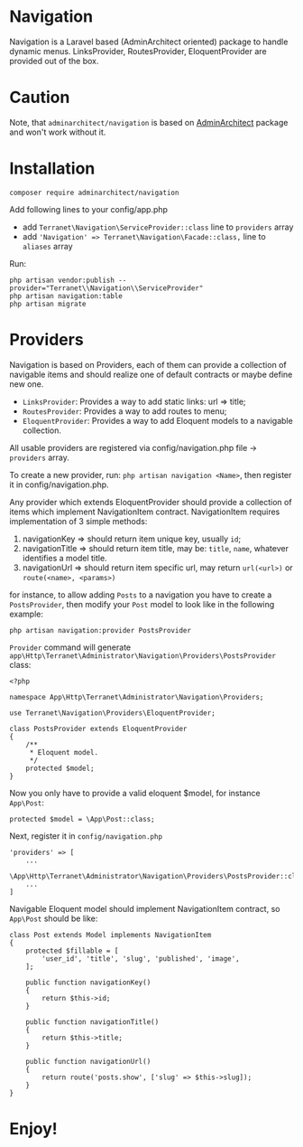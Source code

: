 # Navigation

Navigation is a Laravel based (AdminArchitect oriented) package to handle dynamic menus.
LinksProvider, RoutesProvider, EloquentProvider are provided out of the box.

# Caution
Note, that `adminarchitect/navigation` is based on [AdminArchitect](http://adminarchitect.com) package and won't work without it.

# Installation

```
composer require adminarchitect/navigation
```

Add following lines to your config/app.php

* add `Terranet\Navigation\ServiceProvider::class` line to `providers` array
* add `'Navigation' => Terranet\Navigation\Facade::class,` line to `aliases` array

Run:
```
php artisan vendor:publish --provider="Terranet\\Navigation\\ServiceProvider"
php artisan navigation:table
php artisan migrate
```

# Providers

Navigation is based on Providers, each of them can provide a collection of navigable items and should realize one of default contracts or maybe define new one.

* `LinksProvider`: Provides a way to add static links: url => title;
* `RoutesProvider`: Provides a way to add routes to menu;
* `EloquentProvider`: Provides a way to add Eloquent models to a navigable collection.

All usable providers are registered via config/navigation.php file -> `providers` array.

To create a new provider, run: `php artisan navigation <Name>`, then register it in config/navigation.php.

Any provider which extends EloquentProvider should provide a collection of items which implement NavigationItem contract.
NavigationItem requires implementation of 3 simple methods:
1. navigationKey => should return item unique key, usually `id`;
2. navigationTitle => should return item title, may be: `title`, `name`, whatever identifies a model title.
3. navigationUrl => should return item specific url, may return `url(<url>)` or `route(<name>, <params>)`

for instance, to allow adding `Posts` to a navigation you have to create a `PostsProvider`, then modify your `Post` model to look like in the following example:

```
php artisan navigation:provider PostsProvider
```

`Provider` command will generate `app\Http\Terranet\Administrator\Navigation\Providers\PostsProvider` class:

```
<?php

namespace App\Http\Terranet\Administrator\Navigation\Providers;

use Terranet\Navigation\Providers\EloquentProvider;

class PostsProvider extends EloquentProvider
{
    /**
     * Eloquent model.
     */
    protected $model;
}
```

Now you only have to provide a valid eloquent $model, for instance `App\Post`:

```
protected $model = \App\Post::class;
```

Next, register it in `config/navigation.php`

```
'providers' => [
    ...
    \App\Http\Terranet\Administrator\Navigation\Providers\PostsProvider::class,
    ...
]
```

Navigable Eloquent model should implement NavigationItem contract, so `App\Post` should be like:

```
class Post extends Model implements NavigationItem
{
    protected $fillable = [
        'user_id', 'title', 'slug', 'published', 'image',
    ];

    public function navigationKey()
    {
        return $this->id;
    }

    public function navigationTitle()
    {
        return $this->title;
    }

    public function navigationUrl()
    {
        return route('posts.show', ['slug' => $this->slug]);
    }
}
```

# Enjoy!